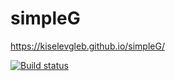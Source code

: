 # simpleG
https://kiselevgleb.github.io/simpleG/

[![Build status](https://ci.appveyor.com/api/projects/status/wmkcax5m0gijjh2i?svg=true)](https://ci.appveyor.com/project/kiselevgleb/simpleg)
